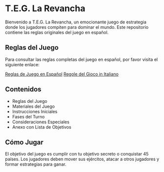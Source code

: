 # T.E.G. La Revancha

Bienvenido a T.E.G. La Revancha, un emocionante juego de estrategia donde los jugadores compiten para dominar el mundo. Este repositorio contiene las reglas originales del juego en español.

## Reglas del Juego

Para consultar las reglas completas del juego en español, por favor visita el siguiente enlace:

[Reglas de Juego en Español](reglas-dejuego-teg-la-revancha.es.md)
[Regole del Gioco in Italiano](regole-del-gioco-teg-la-rivincita.it.md)

## Contenidos

- Reglas del Juego
- Materiales del Juego
- Instrucciones Iniciales
- Fases del Turno
- Consideraciones Especiales
- Anexo con Lista de Objetivos

## Cómo Jugar

El objetivo del juego es cumplir con tu objetivo secreto o conquistar 45 países. Los jugadores deben mover sus ejércitos, atacar a otros jugadores y formar estrategias para ganar.
